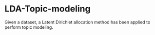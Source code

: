 # LDA-Topic-modeling
Given a dataset, a Latent Dirichlet allocation method has been applied to perform topic modeling. 
